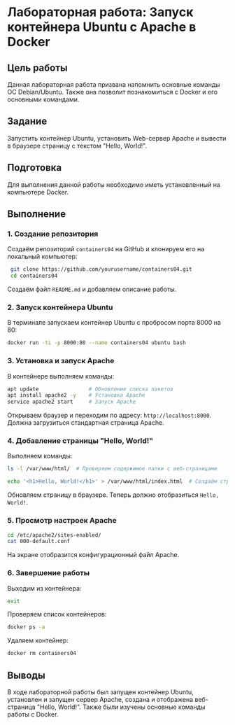 # Лабораторная работа: Запуск контейнера Ubuntu с Apache в Docker

## Цель работы
Данная лабораторная работа призвана напомнить основные команды ОС Debian/Ubuntu. Также она позволит познакомиться с Docker и его основными командами.

## Задание
Запустить контейнер Ubuntu, установить Web-сервер Apache и вывести в браузере страницу с текстом "Hello, World!".

## Подготовка
Для выполнения данной работы необходимо иметь установленный на компьютере Docker.

## Выполнение
### 1. Создание репозитория
Создаём репозиторий `containers04` на GitHub и клонируем его на локальный компьютер:

```sh
 git clone https://github.com/yourusername/containers04.git
 cd containers04
```

Создаём файл `README.md` и добавляем описание работы.

### 2. Запуск контейнера Ubuntu
В терминале запускаем контейнер Ubuntu с пробросом порта 8000 на 80:

```sh
docker run -ti -p 8000:80 --name containers04 ubuntu bash
```

### 3. Установка и запуск Apache
В контейнере выполняем команды:

```sh
apt update                # Обновление списка пакетов
apt install apache2 -y    # Установка Apache
service apache2 start     # Запуск Apache
```

Открываем браузер и переходим по адресу: `http://localhost:8000`. Должна загрузиться стандартная страница Apache.

### 4. Добавление страницы "Hello, World!"
Выполняем команды:

```sh
ls -l /var/www/html/  # Проверяем содержимое папки с веб-страницами

echo '<h1>Hello, World!</h1>' > /var/www/html/index.html  # Создаём страницу
```

Обновляем страницу в браузере. Теперь должно отобразиться `Hello, World!`.

### 5. Просмотр настроек Apache

```sh
cd /etc/apache2/sites-enabled/
cat 000-default.conf
```

На экране отобразится конфигурационный файл Apache.

### 6. Завершение работы
Выходим из контейнера:

```sh
exit
```

Проверяем список контейнеров:

```sh
docker ps -a
```

Удаляем контейнер:

```sh
docker rm containers04
```

## Выводы
В ходе лабораторной работы был запущен контейнер Ubuntu, установлен и запущен сервер Apache, создана и отображена веб-страница "Hello, World!". Также были изучены основные команды работы с Docker.
